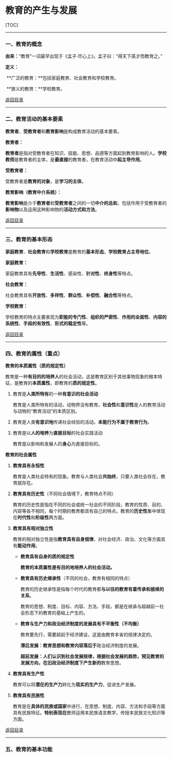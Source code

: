 # 教育的产生与发展

[TOC]

------



### 一、教育的概念

**由来：**“教育”一词最早出现于《孟子·尽心上》。孟子曰：“得天下英才而教育之。”

**定义：**

​		**广泛的教育：**包括家庭教育、社会教育和学校教育。

​		**狭义的教育：**学校教育。



[返回目录](#教育的产生与发展)

------



### 二、教育活动的基本要素

**教育者**、**受教育者**和**教育影响**是构成教育活动的基本要素。

**教育者：**

​		**教育者**是指对受教育者在知识、技能、思想、品德等方面起到教育影响的人。**学校教师**是教育者的主体，是**最直接**的教育者，在教育活动中**起主导作用**。

**受教育者：**

​		受教育者是**教育的对象**，是**学习的主体**。

**教育影响（教育中介系统）：**

​		**教育影响**是介于**教育者**和**受教育者**之间的一切**中介的总和**，包括作用于受教育者的**影响物**以及运用这种影响物的**活动方式和方法**。



[返回目录](#教育的产生与发展)

------



### 三、教育的基本形态

**家庭教育**、**社会教育**和**学校教育**是教育的**基本形态**。**学校教育占主导地位**。

**家庭教育：**

​		家庭教育具有**先导性**、**生活性**、感染性、**针对性**、**终身性**等特点。

**社会教育：**

​		社会教育具有**开放性**、**多样性**、**群众性**、**补偿性**、**融合性**等特点。

**学校教育：**

​		学校教育的特点主要表现为**职能的专门性**、**组织的严密性**、**作用的全面性**、**内容的系统性**、**手段的有效性**、**形式的稳定性**等。



[返回目录](#教育的产生与发展)

------



### 四、教育的属性（重点）

**教育的本质属性（质的规定性）**

​		教育是一种**有目的的培养人**的社会活动，这是教育区别于其他事物现象的根本特征，是教育的**本质属性**，即教育的**质的规定性**。

1. 教育是**人类所特有**的一种**有意识的社会活动**

   教育是人类所特有的活动，动物界没有教育。**社会性**和**意识性**是人的教育活动与动物的“教育活动”的本质区别。

2. 教育是人类**有意识地**传递社会经验的活动。**本能行为不属于教育行为**。

3. 教育是以**人的培养**为**直接目标**的社会实践活动

   教育是以影响和发展人的**身心**为直接目标的。

**教育的社会属性**

1. **教育具有永恒性**

   教育是人类社会特有的现象。教育与人类社会**共始终**，只要人类社会存在，教育就存在。

2. **教育具有历史性**（不同社会情境下，教育特点不同）

   教育的历史性是指在不同的社会或统一社会的不同阶段，教育的性质、目的、内容等各不相同，每个时期的教育都具有自己的特点。教育的**历史性**集中体现在**时代性**和**阶级性**两方面。
   
3. **教育具有相对独立性**

   教育的相对独立性是指**教育具有自身规律**，对社会经济、政治、文化等方面具有**能动作用**。

   - **教育具有自身的质的规定性**

     **教育的本质属性是有目的地培养人的社会活动。**

   - **教育具有历史继承性**（不同的社会，教育有相同的特点）

     教育的历史继承性是指每个时代的教育都**与以往的教育有着传承和接续的关系**。

     教育的思想、制度、目标、内容、方法、手段，都是在继承与超越前一社会形态下的教育的基础上产生的。

   - **教育与生产力和政治经济制度的发展具有不平衡性（不均衡）**

     教育要先行，需要超前于经济建设，这是由教育本省的规律决定的。

     **滞后发展：**教育思想和教育内容**落后于**政治经济制度的发展。

     **超前发展：**人们认识到社会发展规律，根据社会发展的趋势，预见教育的发展方向，在旧政治经济制度下产生**新的**教育思想。

4. **教育具有生产性**

   教育可以将**潜在的生产力**转化为**现实的生产力**，促进生产发展。

5. **教育具有民族性**

   教育是在**具体的民族或国家**中进行，在思想、制度、内容、方法和手段等方面具有民族特征。**特别表现在**教师运用本民族语言教学，传授本民族文化知识等方面。



[返回目录](#教育的产生与发展)

------



### 五、教育的基本功能